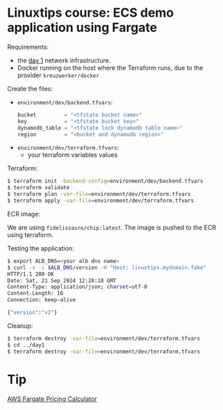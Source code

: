 # Linuxtips course: ECS demo application using Fargate

Requirements:

* the [day 1](../day1/README.md) network infrastructure.
* Docker running on the host where the Terraform runs, due to the provider `kreuzwerker/docker`


Create the files:
* `environment/dev/backend.tfvars`:
  ```tf
  bucket         = "<tfstate bucket name>"
  key            = "<tfstate bucket key>"
  dynamodb_table = "<tfstate lock dynamodb table name>"
  region         = "<bucket and dynamodb region>"
  ```
* `environment/dev/terraform.tfvars`:
  * your terraform variables values

Terraform:

```bash
$ terraform init -backend-config=environment/dev/backend.tfvars
$ terraform validate
$ terraform plan -var-file=environment/dev/terraform.tfvars
$ terraform apply -var-file=environment/dev/terraform.tfvars
```

ECR image:

We are using `fidelissauro/chip:latest`. The image is pushed to the ECR using terraform.

Testing the application:
```bash
$ export ALB_DNS=<your alb dns name>
$ curl -s -i $ALB_DNS/version -H "Host: linuxtips.mydomain.fake"
HTTP/1.1 200 OK
Date: Sat, 21 Sep 2024 12:28:18 GMT
Content-Type: application/json; charset=utf-8
Content-Length: 16
Connection: keep-alive

{"version":"v2"}
```

Cleanup:

```bash
$ terraform destroy -var-file=environment/dev/terraform.tfvars
$ cd ../day1
$ terraform destroy -var-file=environment/dev/terraform.tfvars
```

# Tip

[AWS Fargate Pricing Calculator](https://cloudtempo.dev/fargate-pricing-calculator)
